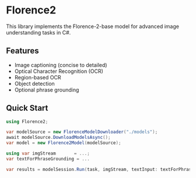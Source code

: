 # Florence2

This library implements the Florence-2-base model for advanced image understanding tasks in C#.

## Features

- Image captioning (concise to detailed)
- Optical Character Recognition (OCR)
- Region-based OCR
- Object detection
- Optional phrase grounding


## Quick Start

```csharp
using Florence2;

var modelSource = new FlorenceModelDownloader("./models");
await modelSource.DownloadModelsAsync();
var model = new Florence2Model(modelSource);

using var imgStream       = ...;
var textForPhraseGrounding = ...

var results = modelSession.Run(task, imgStream, textInput: textForPhraseGrounding);
```
